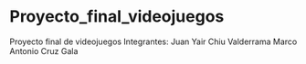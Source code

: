 # Proyecto_final_videojuegos
Proyecto final de videojuegos
Integrantes:
Juan Yair Chiu Valderrama 
Marco Antonio Cruz
Gala
